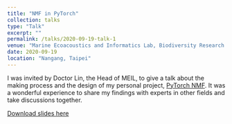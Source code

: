 ```yaml
---
title: "NMF in PyTorch"
collection: talks
type: "Talk"
excerpt: ""
permalink: /talks/2020-09-19-talk-1
venue: "Marine Ecoacoustics and Informatics Lab, Biodiversity Research Center, Academia Sinica"
date: 2020-09-19
location: "Nangang, Taipei"
---
```


I was invited by Doctor Lin, the Head of MEIL, to give a talk about the making process and the design of my personal project, [PyTorch NMF](https://github.com/yoyolicoris/pytorch-NMF). It was a wonderful experience to share my findings with experts in other fields and take discussions together. 


[Download slides here](https://www.slideshare.net/ChinYunYu/nmf-in-pytorch)